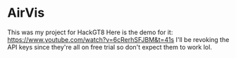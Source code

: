 # AirVis

This was my project for HackGT8
Here is the demo for it: https://www.youtube.com/watch?v=6cRerhSFJBM&t=41s
I'll be revoking the API keys since they're all on free trial so don't expect them to work lol.
